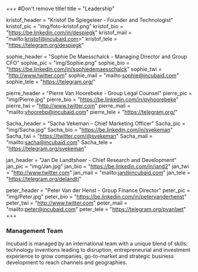 +++
#Don't remove title!
title = "Leadership"

kristof_header = "Kristof De Spiegeleer - Founder and Technologist"
kristof_pic = "img/foto-kristof.png"
kristof_bio = "https://be.linkedin.com/in/despiegk"
kristof_mail = "mailto:kristof@incubaid.com>"
kristof_tele = "https://telegram.org/despiegk"

sophie_header = "Sophie De Maesschalck - Managing Director and Group CFO"
sophie_pic = "img/Sophie.png"
sophie_bio = "https://be.linkedin.com/in/sophiedemaesschalck"
sophie_twi = "http://www.twitter.com"
sophie_mail = "mailto:sophie@incubaid.com"
sophie_tele = "https://telegram.org/"

pierre_header = "Pierre Van Hoorebeke - Group Legal Counsel"
pierre_pic = "img/Pierre.jpg"
pierre_bio = "https://be.linkedin.com/in/pvhoorebeke"
pierre_twi = "http://www.twitter.com"
pierre_mail = "mailto:vhoorebp@incubaid.com"
pierre_tele = "https://telegram.org/"

Sacha_header = "Sacha Vekeman – Chief Marketing Officer"
Sacha_pic = "img/Sacha.jpg"
Sacha_bio = "https://be.linkedin.com/in/svekeman"
Sacha_twi = "https://twitter.com/@svekeman"
Sacha_mail = "mailto:sacha@incubaid.com"
Sacha_tele = "https://telegram.org/svekeman"

jan_header = "Jan De Landtsheer - Chief Research and Development"
jan_pic = "img/Jan.jpg"
jan_bio = "https://be.linkedin.com/in/jand2"
jan_twi = "http://www.twitter.com"
jan_mail = "mailto:jan@incubaid.com"
jan_tele = "https://telegram.org/delandtj"

peter_header = "Peter Van der Henst – Group Finance Director"
peter_pic = "img/Peter.jpg"
peter_bio = "https://be.linkedin.com/in/petervanderhenst"
peter_twi = "http://www.twitter.com"
peter_mail = "mailto:peter@incubaid.com"
peter_tele = "https://telegram.org/pvanlaet"
+++

### Management Team

Incubaid is managed by an international team with a unique blend of skills: technology inventions leading to disruption, entrepreneurial and investment experience to grow companies, go-to-market and strategic business development to reach channels and geographies.
